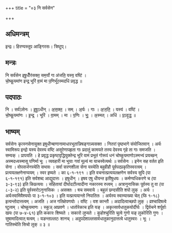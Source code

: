 +++
title = "०३ नि सर्वसेन"

+++
## अधिमन्त्रम्
इन्द्रः। हिरण्यस्तूप आङ्गिरसः। त्रिष्टुप्।

## मन्त्रः
नि सर्व॑सेन इषु॒धीँर॑सक्त॒ सम॒र्यो गा अ॑जति॒ यस्य॒ वष्टि॑ ।  
चो॒ष्कू॒यमा॑ण इन्द्र॒ भूरि॑ वा॒मं मा प॒णिर्भू॑र॒स्मदधि॑ प्रवृद्ध ॥

## पदपाठः
नि । सर्व॑ऽसेनः । इ॒षु॒ऽधीन् । अ॒स॒क्त॒ । सम् । अ॒र्यः । गाः । अ॒ज॒ति॒ । यस्य॑ । वष्टि॑ ।  
चो॒ष्कू॒यमा॑णः । इ॒न्द्र॒ । भूरि॑ । वा॒मम् । मा । प॒णिः । भूः॒ । अ॒स्मत् । अधि॑ । प्र॒ऽवृ॒द्ध॒ ॥

## भाष्यम्
सर्वसेनः कृत्स्नसेनायुक्त इषुधीन्बाणानामाधारभूतान्निषङ्गान्न्यसक्त । नितरां पृष्ठभागे संयोजितवान् । अर्यः स्वामिरूप इन्द्रो यस्य देवस्य वष्टि असुरेणापहृता गाः प्रदातुं कामयते तस्य देवस्य गृहे ता गाः समजति । सम्यक् । प्रापयति । हे प्रवृद्ध प्रकृष्टवृद्धियुक्तेन्द्र भूरि वामं प्रभूतं गोरूपं धनं चोष्कूयमाणोऽस्मभ्यं प्रयच्छन् अस्मदध्यस्मासु पणिर्मा भूः । व्यवहारी मा भूयाः गवां मूल्यं मा याचस्वेत्यर्थः ॥ सर्वसेनः । इनेन सह वर्तत इति सेना । वोपसर्जनस्येति सभावः । सर्वा सरणशीला सेना यस्येति बहुव्रीहौ पूर्वपदप्रकृतिस्वरत्वम् । प्रत्ययलक्षणेनाप्ययम् । स्वर इष्यते । का ६-१-१९१ । इति वचनात्प्रत्ययलक्षणेन सर्वस्य सुपि (पा ६-१-१९१) इति सर्वशब्द आद्युदात्तः । इषुधीन् । इषव एषु धीयन्त इतीषुधयः । कर्मण्यधिकरणे च (पा ३-३-९३) इति किप्रत्ययः । संहितायां दीर्घादटीत्यादीना नकारस्य रुत्वम् । अत्रानुनासिकः पूर्वस्य तु वा (पा ८-३-२) इति पूर्वस्वरोऽनुनासिकः । असक्तः । षच समवाये । बहुलं छन्दसीति शपो लुक् । अर्यः । अर्यःस्वामिवैश्ययोः पा ३-१-१०३ । इति यत्प्रत्ययान्तो निपातितः । अर्यस्य स्वाम्याख्या चेत् (फि १-१८) इत्यन्तोदात्तत्वम् । अजति । अज गतिक्षेपणयोः । वष्टि । वश कान्तौ । अदादित्वाच्छपो लुक् । व्रश्चादिषत्वे ष्टुत्वम् । चोष्कूयमाणः । स्कुञ् आप्रवणे । धातोरेकाच इति यङ् । अकृत्सार्वधातुकयोर्दीर्घः । द्विर्वचने शर्पूर्वाः खयः (पा ७-४-६१) इति ककारः शिष्यते । सकारो लुप्यते । कुहोश्चुरिति चुत्वे गुणो यङ् लुकोरिति गुणः । सुषामादित्वात् षत्वम् । यङन्ताल्लटः शानच् । अदुपदेशाल्लसार्वधातुकानुदात्तत्वे धातुस्वरः । भूः । गातिस्थेति सिचो लुक् ॥ ३ ॥